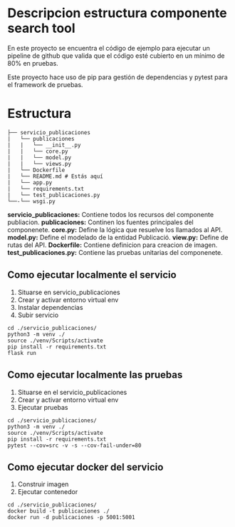 # Descripcion estructura componente search tool

En este proyecto se encuentra el código de ejemplo para ejecutar un pipeline de github que valida que el código esté cubierto en un mínimo de 80% en pruebas.

Este proyecto hace uso de pip para gestión de dependencias y pytest para el framework de pruebas.

# Estructura
````
├── servicio_publicaciones
|   └── publicaciones
|   |   └── __init__.py
|   |   └── core.py
|   |   └── model.py
|   |   └── views.py
|   └── Dockerfile
|   └── README.md # Estás aquí
|   └── app.py
|   └── requirements.txt
|   └── test_publicaciones.py
└──-└── wsgi.py
````

**servicio_publicaciones:** Contiene todos los recursos del componente publiacion.
**publicaciones:** Continen los fuentes principales del componenete.
**core.py:** Define la lógica que resuelve los llamados al API.
**model.py:** Define el modelado de la entidad Publicació.
**view.py:** Define de rutas del API.
**Dockerfile:** Contiene definicion para creacion de imagen.
**test_publicaciones.py:** Contiene las pruebas unitarias del componenete.

## Como ejecutar localmente el servicio

1. Situarse en servicio_publicaciones
2. Crear y activar entorno virtual env
3. Instalar dependencias
3. Subir servicio
```
cd ./servicio_publicaciones/
python3 -m venv ./
source ./venv/Scripts/activate
pip install -r requirements.txt
flask run 
```

## Como ejecutar localmente las pruebas

1. Situarse en el servicio_publicaciones
2. Crear y activar entorno virtual env
3. Ejecutar pruebas
```
cd ./servicio_publicaciones/
python3 -m venv ./
source ./venv/Scripts/activate
pip install -r requirements.txt
pytest --cov=src -v -s --cov-fail-under=80
```

## Como ejecutar docker del servicio

1. Construir imagen
2. Ejecutar contenedor


```
cd ./servicio_publicaciones/
docker build -t publicaciones ./
docker run -d publicaciones -p 5001:5001
```

